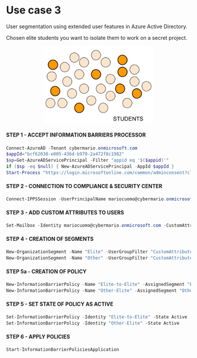 # Use case 3
User segmentation using extended user features in Azure Active Directory.

Chosen elite students you want to isolate them to work on a secret project.

<div align="center">  
  <img src="https://github.com/mariocuomo/informationBarriers/blob/main/images/usecase3.png" width=300>
</div>

#### STEP 1 - ACCEPT INFORMATION BARRIERS PROCESSOR

```PowerShell
Connect-AzureAD -Tenant cybermario.onmicrosoft.com
$appId="bcf62038-e005-436d-b970-2a472f8c1982" 
$sp=Get-AzureADServicePrincipal -Filter "appid eq '$($appid)'"
if ($sp -eq $null) { New-AzureADServicePrincipal -AppId $appId }
Start-Process "https://login.microsoftonline.com/common/adminconsent?client_id=$appId"
```

#### STEP 2 - CONNECTION TO COMPLIANCE & SECURITY CENTER

```PowerShell
Connect-IPPSSession -UserPrincipalName mariocuomo@cybermario.onmicrosoft.com
```

#### STEP 3 - ADD CUSTOM ATTRIBUTES TO USERS

```PowerShell
Set-Mailbox -Identity mariocuomo@cybermario.onmicrosoft.com -CustomAttribute1 Elite
```

#### STEP 4 - CREATION OF SEGMENTS
```PowerShell
New-OrganizationSegment -Name "Elite" -UserGroupFilter "CustomAttribute1 -eq 'Elite'"
New-OrganizationSegment -Name "Other" -UserGroupFilter "CustomAttribute1 -ne 'Elite'"
```

#### STEP 5a - CREATION OF POLICY

```PowerShell
New-InformationBarrierPolicy -Name "Elite-to-Elite" -AssignedSegment "Elite" -SegmentsAllowed "Elite" -State Inactive
New-InformationBarrierPolicy -Name "Other-Elite" -AssignedSegment "Other" -SegmentsBlocked "Elite" -State Inactive
```

#### STEP 5 - SET STATE OF POLICY AS ACTIVE

```PowerShell
Set-InformationBarrierPolicy -Identity "Elite-to-Elite" -State Active
Set-InformationBarrierPolicy -Identity "Other-Elite" -State Active
```


#### STEP 6 - APPLY POLICIES

```PowerShell
Start-InformationBarrierPoliciesApplication
```
